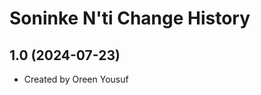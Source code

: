 Soninke N'ti Change History
====================

1.0 (2024-07-23)
----------------
* Created by Oreen Yousuf
